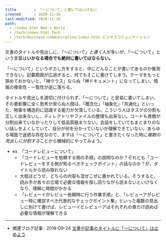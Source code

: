 ```yaml
---
title        : 「〜について」と書いてはいけない
created      : 2020-11-16
last-modified: 2020-11-16
path:
  - /index.html Neo's World
  - /tech/index.html Tech
  - /tech/business-communication/index.html ビジネスコミュニケーション
---
```


文書のタイトルや見出しに、*「～について」と書く*人が多いが、「～について」という言葉は**いかなる場合でも絶対に書いてはならない。**

「～について」というボカし方をすると、中にどんなことが書いてあるのか推測できない。記載範囲が広過ぎると、何でもそこに書けてしまう。テーマをもっと狭めておかないと、「神クラス」ならぬ「神ドキュメント」になってしまい、情報の検索性・一覧性が逆に落ちる。

タイトルや見出しを適切に付けられず、「～について」と安易に書いてしまい、その悪影響に全く思考が至らぬ人間は、「概念化」「抽象化」「共通化」といった、物事を構造的に認識する能力が欠落している。こういう人はタスクの分割も正しく出来ないし、ディレクトリやファイルの整理も出来ない。コードも責務が分割出来ていなかったりして低品質極まりない。会話をしていてもまとまりのない話しをよくしていて、自分が何を分かっていないか理解できていない。あらゆる場面で迷惑な存在なので、まずは「～について」と書きたくなった時に*複数の見出しに分割する*ことから機械的にやってみよう。

- ex. 「コードレビューについて」
  - 「コードレビューを依頼する側の手順」の説明なのか？それとも「コードレビューをする側が知るべきチェックポイント」の話なのか？が、タイトルから読み取れない
  - 大抵はどうせ、どちらの内容も混ぜこぜに書かれている。そうすると、読み手が各々の立場で必要な情報を探し回りながら読まないといけなくなり、理解に時間がかかる
  - 「レビューイがレビュー依頼時に行う作業手順」と、「レビューアがレビュー時に確認すべき代表的なチェックポイント集」といった複数の見出しに別けて書けば、レビューイとレビューアはそれぞれの章だけ読めば必要な情報が理解できる


---


- 関連ブログ記事 : 2018-09-24 [文書や記事のタイトルに「〜について」は止めよう](/blog/2018/09/24-01.html)
